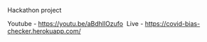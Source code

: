 Hackathon project

Youtube - https://youtu.be/aBdhllOzufo‌ ‌
Live - https://covid-bias-checker.herokuapp.com/
